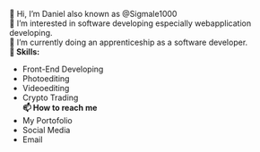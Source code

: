 👋 Hi, I’m Daniel also known as @Sigmale1000 <br>
👀 I’m interested in software developing especially webapplication developing. <br>
🌱 I’m currently doing an apprenticeship as a software developer. <br>
**👾 Skills:**
  - Front-End Developing
  - Photoediting
  - Videoediting 
  - Crypto Trading  <br>
 **📫 How to reach me**   
  - My Portofolio
  - Social Media
  - Email
